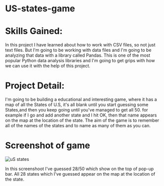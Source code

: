 # US-states-game
# Skills Gained:
In this project I have learned about how to work with CSV files, so not just text files. But I'm going to be working with data files and I'm going to be analyzing that data with a library called Pandas.
This is one of the most popular Python data analysis libraries and I'm going to get grips with how we can use it with the help of this project.
# Project Detail:
I'm going to be building a educational and interesting game, where it has a map of all the States of U.S, it's all blank until you start guessing some States,and then you keep going until you've managed to get all 50.
for example if I go and add another state and I hit OK, then that name appears on the map at the location of the state.
The aim of the game is to remember all of the names of the states and to name as many of them as you can.

# Screenshot of game
![uS states](https://user-images.githubusercontent.com/82333746/132914229-a8b363c4-f571-48f3-9aab-e7fdd4b997fa.JPG)

In this screenshoot I've guessed 28/50 which show on the top of pop-up bar. All 28 states which I've guessed appear on the map at the location of the state.

